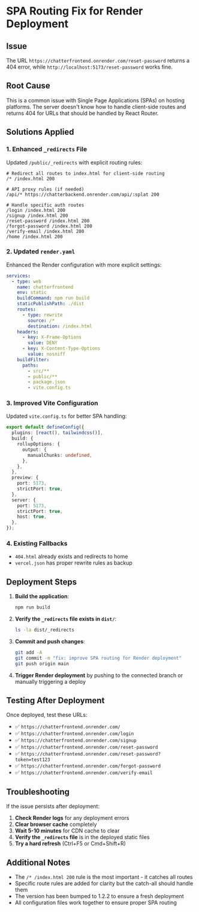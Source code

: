 # SPA Routing Fix for Render Deployment

## Issue
The URL `https://chatterfrontend.onrender.com/reset-password` returns a 404 error, while `http://localhost:5173/reset-password` works fine.

## Root Cause
This is a common issue with Single Page Applications (SPAs) on hosting platforms. The server doesn't know how to handle client-side routes and returns 404 for URLs that should be handled by React Router.

## Solutions Applied

### 1. Enhanced `_redirects` File
Updated `/public/_redirects` with explicit routing rules:
```
# Redirect all routes to index.html for client-side routing
/* /index.html 200

# API proxy rules (if needed)
/api/* https://chatterbackend.onrender.com/api/:splat 200

# Handle specific auth routes
/login /index.html 200
/signup /index.html 200
/reset-password /index.html 200
/forgot-password /index.html 200
/verify-email /index.html 200
/home /index.html 200
```

### 2. Updated `render.yaml`
Enhanced the Render configuration with more explicit settings:
```yaml
services:
  - type: web
    name: chatterfrontend
    env: static
    buildCommand: npm run build
    staticPublishPath: ./dist
    routes:
      - type: rewrite
        source: /*
        destination: /index.html
    headers:
      - key: X-Frame-Options
        value: DENY
      - key: X-Content-Type-Options
        value: nosniff
    buildFilter:
      paths:
        - src/**
        - public/**
        - package.json
        - vite.config.ts
```

### 3. Improved Vite Configuration
Updated `vite.config.ts` for better SPA handling:
```typescript
export default defineConfig({
  plugins: [react(), tailwindcss()],
  build: {
    rollupOptions: {
      output: {
        manualChunks: undefined,
      },
    },
  },
  preview: {
    port: 5173,
    strictPort: true,
  },
  server: {
    port: 5173,
    strictPort: true,
    host: true,
  },
});
```

### 4. Existing Fallbacks
- `404.html` already exists and redirects to home
- `vercel.json` has proper rewrite rules as backup

## Deployment Steps

1. **Build the application**:
   ```bash
   npm run build
   ```

2. **Verify the `_redirects` file exists in `dist/`**:
   ```bash
   ls -la dist/_redirects
   ```

3. **Commit and push changes**:
   ```bash
   git add -A
   git commit -m "fix: improve SPA routing for Render deployment"
   git push origin main
   ```

4. **Trigger Render deployment** by pushing to the connected branch or manually triggering a deploy

## Testing After Deployment

Once deployed, test these URLs:
- ✅ `https://chatterfrontend.onrender.com/`
- ✅ `https://chatterfrontend.onrender.com/login`
- ✅ `https://chatterfrontend.onrender.com/signup`
- ✅ `https://chatterfrontend.onrender.com/reset-password`
- ✅ `https://chatterfrontend.onrender.com/reset-password?token=test123`
- ✅ `https://chatterfrontend.onrender.com/forgot-password`
- ✅ `https://chatterfrontend.onrender.com/verify-email`

## Troubleshooting

If the issue persists after deployment:

1. **Check Render logs** for any deployment errors
2. **Clear browser cache** completely
3. **Wait 5-10 minutes** for CDN cache to clear
4. **Verify the `_redirects` file** is in the deployed static files
5. **Try a hard refresh** (Ctrl+F5 or Cmd+Shift+R)

## Additional Notes

- The `/* /index.html 200` rule is the most important - it catches all routes
- Specific route rules are added for clarity but the catch-all should handle them
- The version has been bumped to 1.2.2 to ensure a fresh deployment
- All configuration files work together to ensure proper SPA routing
